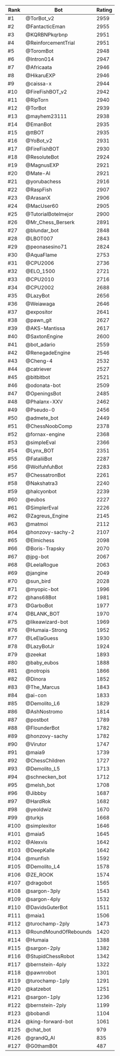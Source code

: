 Rank|Bot|Rating
---|---|---
#1|@TorBot_v2|2959
#2|@FantacticEman|2955
#3|@KQRBNPkqrbnp|2951
#4|@ReinforcementTrial|2951
#5|@ToromBot|2948
#6|@Intron014|2947
#7|@Africaata|2946
#8|@HikaruEXP|2946
#9|@caissa-x|2944
#10|@FireFishBOT_v2|2942
#11|@RipTorn|2940
#12|@TorBot|2939
#13|@mayhem23111|2938
#14|@EmanBot|2935
#15|@ttBOT|2935
#16|@YoBot_v2|2931
#17|@FireFishBOT|2930
#18|@ResoluteBot|2924
#19|@MagnusEXP|2921
#20|@Mate-AI|2921
#21|@yorubachess|2916
#22|@RaspFish|2907
#23|@ArasanX|2906
#24|@MacUser60|2905
#25|@TutorialBotelmejor|2900
#26|@Mr_Chess_Berserk|2891
#27|@blundar_bot|2848
#28|@LBOT007|2843
#29|@peonasesino71|2824
#30|@AquaFlame|2753
#31|@CPU2006|2736
#32|@ELO_1500|2721
#33|@CPU2010|2716
#34|@CPU2002|2688
#35|@LazyBot|2656
#36|@Weiawaga|2646
#37|@expositor|2641
#38|@pawn_git|2627
#39|@AKS-Mantissa|2617
#40|@SaxtonEngine|2600
#41|@bot_adario|2559
#42|@RenegadeEngine|2546
#43|@Cheng-4|2532
#44|@catriever|2527
#45|@bitbitbot|2521
#46|@odonata-bot|2509
#47|@OpeningsBot|2485
#48|@Phalanx-XXV|2462
#49|@Pseudo-0|2456
#50|@admete_bot|2449
#51|@ChessNoobComp|2378
#52|@fornax-engine|2368
#53|@simpleEval|2366
#54|@Lynx_BOT|2351
#55|@FataliiBot|2287
#56|@WolfuhfuhBot|2283
#57|@ChessatronBot|2261
#58|@Nakshatra3|2240
#59|@halcyonbot|2239
#60|@eubos|2227
#61|@SimplerEval|2226
#62|@Zagreus_Engine|2145
#63|@matmoi|2112
#64|@honzovy-sachy-2|2107
#65|@Elmichess|2098
#66|@Boris-Trapsky|2070
#67|@jpg-bot|2067
#68|@LeelaRogue|2063
#69|@jangine|2049
#70|@sun_bird|2028
#71|@myopic-bot|1996
#72|@hans68Bot|1981
#73|@GarboBot|1977
#74|@BLANK_BOT|1970
#75|@likeawizard-bot|1969
#76|@Humaia-Strong|1952
#77|@LeElaGuess|1930
#78|@LazyBotJr|1924
#79|@zeekat|1893
#80|@baby_eubos|1888
#81|@notropis|1866
#82|@Dinora|1852
#83|@The_Marcus|1843
#84|@ai-con|1833
#85|@Demolito_L6|1829
#86|@AshNostromo|1814
#87|@postbot|1789
#88|@FlounderBot|1782
#89|@honzovy-sachy|1782
#90|@Virutor|1747
#91|@maia9|1739
#92|@ChessChildren|1727
#93|@Demolito_L5|1713
#94|@schnecken_bot|1712
#95|@melsh_bot|1708
#96|@Jibbby|1687
#97|@HardRok|1682
#98|@yeoldwiz|1670
#99|@turkjs|1668
#100|@simplexitor|1646
#101|@maia5|1645
#102|@Alexvis|1642
#103|@DeepKalle|1642
#104|@munfish|1592
#105|@Demolito_L4|1578
#106|@ZE_ROOK|1574
#107|@dragobot|1565
#108|@sargon-3ply|1543
#109|@sargon-4ply|1532
#110|@DavidsGuterBot|1511
#111|@maia1|1506
#112|@turochamp-2ply|1473
#113|@RoundMoundOfRebounds|1420
#114|@Humaia|1388
#115|@sargon-2ply|1382
#116|@StupidChessRobot|1342
#117|@bernstein-4ply|1322
#118|@pawnrobot|1301
#119|@turochamp-1ply|1291
#120|@katzebot|1251
#121|@sargon-1ply|1236
#122|@bernstein-2ply|1199
#123|@bobandi|1104
#124|@king-forward-bot|1061
#125|@chat_bot|979
#126|@grandQ_AI|835
#127|@G0thamB0t|487
